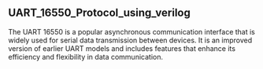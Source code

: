 ## UART_16550_Protocol_using_verilog
The UART 16550 is a popular asynchronous communication interface that is widely used for serial data transmission between devices. It is an improved version of earlier UART models and includes features that enhance its efficiency and flexibility in data communication.


 
